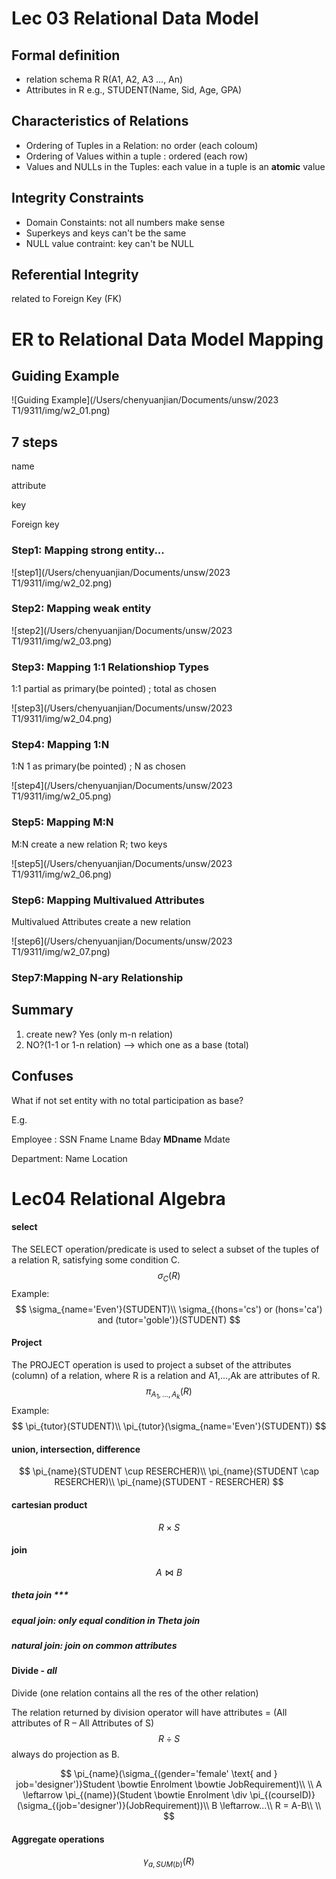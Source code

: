 

# Lec 03 Relational Data Model

## Formal definition

- relation schema R               R(A1, A2, A3 ..., An)
- Attributes in R                      e.g., STUDENT(Name, Sid, Age, GPA)

## Characteristics of Relations

- Ordering of Tuples in a Relation: no order (each coloum)
- Ordering of Values within a tuple : ordered (each row)
- Values and NULLs in the Tuples: each value in a tuple is an **atomic** value

## Integrity Constraints 

- Domain Constaints: not all numbers make sense
- Superkeys and keys can't be the same
- NULL value contraint: key can't be NULL

## Referential Integrity

related to Foreign Key (FK)



# ER to Relational Data Model Mapping

## Guiding Example

![Guiding Example](/Users/chenyuanjian/Documents/unsw/2023 T1/9311/img/w2_01.png)

## 7 steps

name

attribute

key 

Foreign key

### Step1: Mapping strong entity...

![step1](/Users/chenyuanjian/Documents/unsw/2023 T1/9311/img/w2_02.png)

### Step2: Mapping weak entity

![step2](/Users/chenyuanjian/Documents/unsw/2023 T1/9311/img/w2_03.png)

### Step3: Mapping 1:1 Relationshiop Types

1:1     partial as primary(be pointed) ; total as chosen

![step3](/Users/chenyuanjian/Documents/unsw/2023 T1/9311/img/w2_04.png)

### Step4: Mapping 1:N

1:N    1 as primary(be pointed) ; N as chosen

![step4](/Users/chenyuanjian/Documents/unsw/2023 T1/9311/img/w2_05.png)

### Step5: Mapping M:N

M:N   create a new relation R; two keys

![step5](/Users/chenyuanjian/Documents/unsw/2023 T1/9311/img/w2_06.png)

### Step6: Mapping Multivalued Attributes

Multivalued Attributes    create a new relation

![step6](/Users/chenyuanjian/Documents/unsw/2023 T1/9311/img/w2_07.png)

### Step7:Mapping N-ary Relationship



## Summary

1. create new? Yes (only m-n relation)
2. NO?(1-1 or 1-n relation) --> which one as a base (total)



## Confuses

What if not set entity with no total participation as base? 

E.g.

Employee : SSN		Fname		Lname		Bday	**MDname**	Mdate

Department: Name	Location



# Lec04 Relational Algebra



#### select 

The SELECT operation/predicate is used to select a subset of the tuples of a relation R, satisfying some condition C.
$$
\sigma_C(R)
$$
Example:
$$
\sigma_{name='Even'}(STUDENT)\\
\sigma_{(hons='cs') or (hons='ca') and (tutor='goble')}(STUDENT)
$$


#### Project

The PROJECT operation is used to project a subset of the attributes (column) of a relation, where R is a relation and A1,...,Ak are attributes of R.
$$
\pi_{A_1,...,A_k}(R)
$$
Example:
$$
\pi_{tutor}(STUDENT)\\
\pi_{tutor}(\sigma_{name='Even'}(STUDENT))
$$


#### union, intersection, difference

$$
\pi_{name}(STUDENT \cup RESERCHER)\\
\pi_{name}(STUDENT \cap RESERCHER)\\
\pi_{name}(STUDENT - RESERCHER)
$$



#### cartesian product  

$$
R \times S
$$





#### join

$$
A \bowtie B
$$



##### theta join ***

##### equal join: only equal condition in Theta join

##### natural join: join on common attributes

#### 

#### Divide - *all*

Divide  (one relation contains all the res of the other relation)

The relation returned by division operator will have attributes = (All attributes of R – All Attributes of S)
$$
R \div S
$$
always do projection as B.


$$
\pi_{name}(\sigma_{(gender='female' \text{ and } job='designer')}Student \bowtie Enrolment \bowtie JobRequirement)\\
\\
A \leftarrow \pi_{(name)}(Student \bowtie Enrolment \div \pi_{(courseID)}(\sigma_{(job='designer')}(JobRequirement))\\
B \leftarrow...\\
R = A-B\\
\\
$$


#### Aggregate operations

$$
\gamma_{a,SUM(b)}(R)
$$













